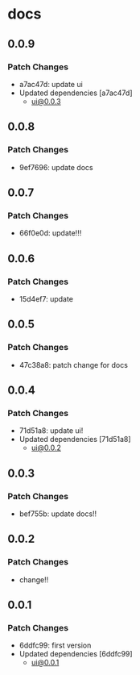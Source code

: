 # docs

## 0.0.9

### Patch Changes

- a7ac47d: update ui
- Updated dependencies [a7ac47d]
  - ui@0.0.3

## 0.0.8

### Patch Changes

- 9ef7696: update docs

## 0.0.7

### Patch Changes

- 66f0e0d: update!!!

## 0.0.6

### Patch Changes

- 15d4ef7: update

## 0.0.5

### Patch Changes

- 47c38a8: patch change for docs

## 0.0.4

### Patch Changes

- 71d51a8: update ui!
- Updated dependencies [71d51a8]
  - ui@0.0.2

## 0.0.3

### Patch Changes

- bef755b: update docs!!

## 0.0.2

### Patch Changes

- change!!

## 0.0.1

### Patch Changes

- 6ddfc99: first version
- Updated dependencies [6ddfc99]
  - ui@0.0.1
